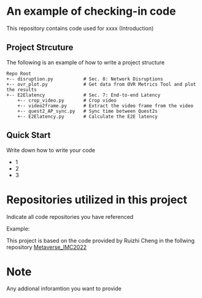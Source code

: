 # An example of checking-in code

This repository contains code used for xxxx (Introduction)

## Project Strcuture
The following is an example of how to write a project structure
```
Repo Root
+-- disruption.py           # Sec. 8: Network Disruptions
+-- ovr_plot.py             # Get data from OVR Metrics Tool and plot the results
+-- E2Elatency              # Sec. 7: End-to-end Latency
    +-- crop_video.py       # Crop video
    +-- video2frame.py      # Extract the video frame from the video
    +-- quest2_AP_sync.py   # Sync time between Quest2s
    +-- E2Elatency.py       # Calculate the E2E latency
```

## Quick Start
Write down how to write your code

* 1
* 2
* 3

# Repositories utilized in this project
Indicate all code repositories you have referenced

Example:

This project is based on the code provided by Ruizhi Cheng in the follwing repository
<a href="https://github.com/felixshing/Metaverse_IMC2022">Metaverse_IMC2022
</a>


# Note
Any addional inforamtion you want to provide